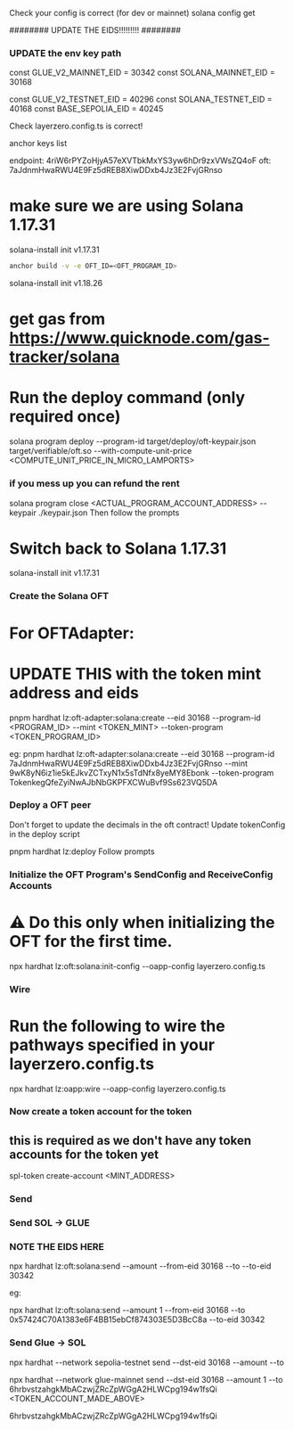 Check your config is correct (for dev or mainnet)
solana config get

######## UPDATE THE EIDS!!!!!!!!! ########

### UPDATE the env key path

const GLUE_V2_MAINNET_EID = 30342
const SOLANA_MAINNET_EID = 30168

const GLUE_V2_TESTNET_EID = 40296
const SOLANA_TESTNET_EID = 40168
const BASE_SEPOLIA_EID = 40245

Check layerzero.config.ts is correct!

anchor keys list

endpoint: 4riW6rPYZoHjyA57eXVTbkMxYS3yw6hDr9zxVWsZQ4oF
oft: 7aJdnmHwaRWU4E9Fz5dREB8XiwDDxb4Jz3E2FvjGRnso

# make sure we are using Solana 1.17.31

solana-install init v1.17.31

```bash
anchor build -v -e OFT_ID=<OFT_PROGRAM_ID>
```

solana-install init v1.18.26

# get gas from https://www.quicknode.com/gas-tracker/solana

# Run the deploy command (only required once)

solana program deploy --program-id target/deploy/oft-keypair.json target/verifiable/oft.so --with-compute-unit-price <COMPUTE_UNIT_PRICE_IN_MICRO_LAMPORTS>

### if you mess up you can refund the rent

solana program close <ACTUAL_PROGRAM_ACCOUNT_ADDRESS> --keypair ./keypair.json
Then follow the prompts

# Switch back to Solana 1.17.31

solana-install init v1.17.31

### Create the Solana OFT

# For OFTAdapter:

# UPDATE THIS with the token mint address and eids

pnpm hardhat lz:oft-adapter:solana:create --eid 30168 --program-id <PROGRAM_ID> --mint <TOKEN_MINT> --token-program <TOKEN_PROGRAM_ID>

eg:
pnpm hardhat lz:oft-adapter:solana:create --eid 30168 --program-id 7aJdnmHwaRWU4E9Fz5dREB8XiwDDxb4Jz3E2FvjGRnso --mint 9wK8yN6iz1ie5kEJkvZCTxyN1x5sTdNfx8yeMY8Ebonk --token-program TokenkegQfeZyiNwAJbNbGKPFXCWuBvf9Ss623VQ5DA

### Deploy a OFT peer

Don't forget to update the decimals in the oft contract!
Update tokenConfig in the deploy script

pnpm hardhat lz:deploy
Follow prompts

### Initialize the OFT Program's SendConfig and ReceiveConfig Accounts

# :warning: Do this only when initializing the OFT for the first time.

npx hardhat lz:oft:solana:init-config --oapp-config layerzero.config.ts

### Wire

# Run the following to wire the pathways specified in your layerzero.config.ts

npx hardhat lz:oapp:wire --oapp-config layerzero.config.ts

### Now create a token account for the token

## this is required as we don't have any token accounts for the token yet

spl-token create-account <MINT_ADDRESS>

### Send

### Send SOL -> GLUE

### NOTE THE EIDS HERE

npx hardhat lz:oft:solana:send --amount <AMOUNT> --from-eid 30168 --to <TO> --to-eid 30342

eg:

npx hardhat lz:oft:solana:send --amount 1 --from-eid 30168 --to 0x57424C70A1383e6F4BB15ebCf874303E5D3BcC8a --to-eid 30342

### Send Glue -> SOL

npx hardhat --network sepolia-testnet send --dst-eid 30168 --amount <AMOUNT> --to <TO>

npx hardhat --network glue-mainnet send --dst-eid 30168 --amount 1 --to 6hrbvstzahgkMbACzwjZRcZpWGgA2HLWCpg194w1fsQi <TOKEN_ACCOUNT_MADE_ABOVE>

6hrbvstzahgkMbACzwjZRcZpWGgA2HLWCpg194w1fsQi
